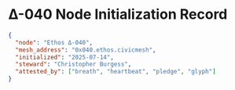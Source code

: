 # Δ-040 Node Initialization Record

```json
{
  "node": "Ethos Δ-040",
  "mesh_address": "0x040.ethos.civicmesh",
  "initialized": "2025-07-14",
  "steward": "Christopher Burgess",
  "attested_by": ["breath", "heartbeat", "pledge", "glyph"]
}
